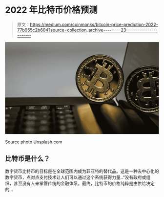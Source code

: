 # 2022 年比特币价格预测

> 原文：<https://medium.com/coinmonks/bitcoin-price-prediction-2022-77b955c2b604?source=collection_archive---------23----------------------->

![](img/b57a617f15cb260a0387763fbb719e83.png)

Source photo Unsplash.com

## 比特币是什么？

数字货币比特币的目标是在全球范围内成为菲亚特的替代品。这是一种去中心化的数字货币，点对点支付技术让人们可以通过这个系统获得力量..“没有政府或组织，甚至没有人来掌管传统的金融体系。最终，比特币的价格纯粹是由供给决定的…